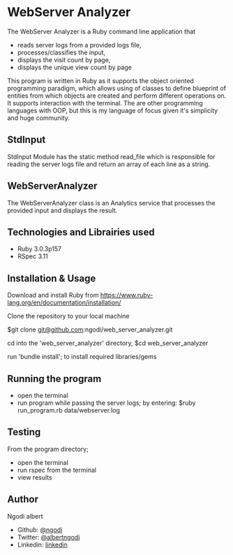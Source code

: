 # WebServer Analyzer

The WebServer Analyzer is a Ruby command line application that

- reads server logs from a provided logs file,
- processes/classifies the input,
- displays the visit count by page,
- displays the unique view count by page

This program is written in Ruby as it supports the object oriented programming paradigm, which allows
using of classes to define blueprint of entities from which objects are created and perform different
operations on. It supports interaction with the terminal.
The are other programming languages with OOP, but this is my language of focus given it's simplicity
and huge community.

## StdInput

StdInput Module has the static method read_file which is responsible for reading the server logs file
and return an array of each line as a string.

## WebServerAnalyzer

The WebServerAnalyzer class is an Analytics service that processes the provided input and displays the result.

## Technologies and Librairies used

- Ruby 3.0.3p157
- RSpec 3.11

## Installation & Usage

Download and install Ruby from https://www.ruby-lang.org/en/documentation/installation/

Clone the repository to your local machine

$git clone git@github.com:ngodi/web_server_analyzer.git

cd into the 'web_server_analyzer' directory,
$cd web_server_analyzer

run 'bundle install'; to install required libraries/gems

## Running the program

- open the terminal
- run program while passing the server logs; by entering: $ruby run_program.rb data/webserver.log

## Testing

From the program directory;

- open the terminal
- run rspec from the terminal
- view results

## Author

Ngodi albert

- Github: [@ngodi](https://github.com/ngodi)
- Twitter: [@albertngodi](https://twitter.com/albertngodi)
- Linkedin: [linkedin](https://www.linkedin.com/in/albertngodi/)
